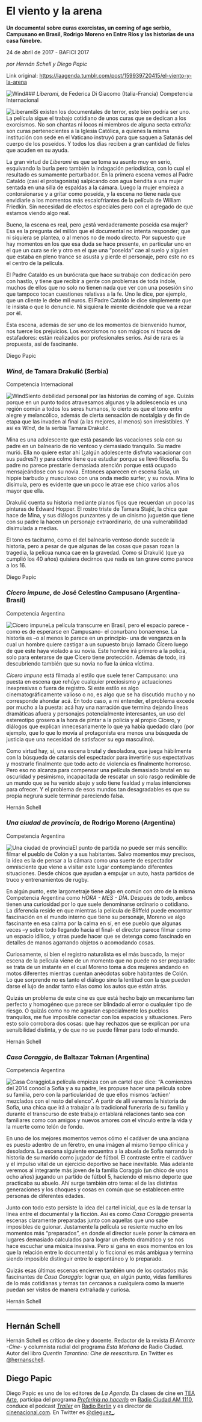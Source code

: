 # El viento y la arena

**Un documental sobre curas exorcistas, un coming of age serbio, Campusano en Brasil, Rodrigo Moreno en Entre Ríos y las historias de una casa fúnebre.**

24 de abril de 2017 - BAFICI 2017

_por Hernán Schell y Diego Papic_

Link original: https://laagenda.tumblr.com/post/159939720415/el-viento-y-la-arena

![Wind](https://64.media.tumblr.com/92bf6d0d3943ae5bff3f2eb81511c51f/tumblr_inline_pjzp12wret1t6q87u_500.png)### *Liberami*, de Federica Di Giacomo (Italia-Francia)
Competencia Internacional

![Liberami](https://64.media.tumblr.com/87728243b52855b1a4d88ec5a9baa402/tumblr_inline_pjzp14oO431t6q87u_400.png)Si existen los documentales de terror, este bien podría ser uno. La película sigue el trabajo cotidiano de unos curas que se dedican a los exorcismos. No son chantas ni locos ni miembros de alguna secta extraña: son curas pertenecientes a la Iglesia Católica, a quienes la misma institución con sede en el Vaticano instruyó para que saquen a Satanás del cuerpo de los poseídos. Y todos los días reciben a gran cantidad de fieles que acuden en su ayuda.

La gran virtud de *Liberami* es que se toma su asunto muy en serio, esquivando la burla pero también la indagación periodística, con lo cual el resultado es sumamente perturbador. En la primera escena vemos al Padre Cataldo (casi el protagonista) salpicando con agua bendita a una mujer sentada en una silla de espaldas a la cámara. Luego la mujer empieza a contorsionarse y a gritar como poseída, y la escena no tiene nada que envidiarle a los momentos más escalofriantes de la película de William Friedkin. Sin necesidad de efectos especiales pero con el agregado de que estamos viendo algo real.

Bueno, la escena es real, pero ¿está verdaderamente poseída esa mujer? Esa es la pregunta del millón que el documental no intenta responder; que ni siquiera se plantea, o al menos no de modo directo. Por supuesto que hay momentos en los que esa duda se hace presente, en particular uno en el que un cura se ríe y otro en el que una “poseída” cae al suelo y alguien que estaba en pleno trance se asusta y pierde el personaje, pero este no es el centro de la película.

El Padre Cataldo es un burócrata que hace su trabajo con dedicación pero con hastío, y tiene que recibir a gente con problemas de toda índole, muchos de ellos que no solo no tienen nada que ver con una posesión sino que tampoco tocan cuestiones relativas a la fe. Uno le dice, por ejemplo, que un cliente le debe mil euros. El Padre Cataldo le dice simplemente que le insista o que lo denuncie. Ni siquiera le miente diciéndole que va a rezar por él.

Esta escena, además de ser uno de los momentos de bienvenido humor, nos tuerce los prejuicios. Los exorcismos no son mágicos ni trucos de estafadores: están realizados por profesionales serios. Así de rara es la propuesta, así de fascinante.

Diego Papic

### *Wind*, de Tamara Drakulić (Serbia)
Competencia Internacional

![Wind](https://64.media.tumblr.com/92bf6d0d3943ae5bff3f2eb81511c51f/tumblr_inline_pjzp12wret1t6q87u_400.png)Siento debilidad personal por las historias de coming of age. Quizás porque en un punto todos atravesamos algunas y la adolescencia es una región común a todos los seres humanos, lo cierto es que el tono entre alegre y melancólico, además de cierta sensación de nostalgia y de fin de etapa que las invaden al final (a las mejores, al menos) son irresistibles. Y así es *Wind*, de la serbia Tamara Drakulić.

Mina es una adolescente que está pasando las vacaciones sola con su padre en un balneario de río ventoso y demasiado tranquilo. Su madre murió. Ella no quiere estar ahí (¿algún adolescente disfruta vacacionar con sus padres?) y para colmo tiene que estudiar porque se llevó filosofía. Su padre no parece prestarle demasiada atención porque está ocupado mensajeándose con su novia. Entonces aparecen en escena Saša, un hippie barbudo y musculoso con una onda medio surfer, y su novia. Mina lo disimula, pero es evidente que un poco le atrae ese chico varios años mayor que ella.

Drakulić cuenta su historia mediante planos fijos que recuerdan un poco las pinturas de Edward Hopper. El rostro triste de Tamara Stajić, la chica que hace de Mina, y sus diálogos punzantes y de un cinismo juguetón que tiene con su padre la hacen un personaje extraordinario, de una vulnerabilidad disimulada a medias.

El tono es taciturno, como el del balneario ventoso donde sucede la historia, pero a pesar de que algunas de las cosas que pasan rozan la tragedia, la pelícua nunca cae en la gravedad. Como si Drakulić (que ya cumplió los 40 años) quisiera decirnos que nada es tan grave como parece a los 16.

Diego Papic

### *Cícero impune*, de José Celestino Campusano (Argentina-Brasil)
Competencia Argentina

![Cícero impune](https://64.media.tumblr.com/b023bee73a468e4b34a619b686a2678d/tumblr_inline_pjzp15OZqp1t6q87u_400.jpg)La película transcurre en Brasil, pero el espacio parece -como es de esperarse en Campusano- el conurbano bonaerense. La historia es –o al menos lo parece en un principio- una de venganza en la cual un hombre quiere castigar a un supuesto brujo llamado Cícero luego de que este haya violado a su novia. Este hombre irá primero a la policía, solo para enterarse de que Cícero tiene protección. Además de todo, irá descubriendo también que su novia no fue la única víctima.

*Cícero impune* está filmada al estilo que suele tener Campusano: una puesta en escena que rehúye cualquier preciosismo y actuaciones inexpresivas o fuera de registro. Si este estilo es algo cinematográficamente valioso o no, es algo que se ha discutido mucho y no corresponde ahondar acá. En todo caso, a mi entender, el problema excede por mucho a la puesta: acá hay una narración que termina dejando líneas dramáticas afuera y personajes potencialmente interesantes, un uso del estereotipo grosero a la hora de pintar a la policía y al propio Cícero, y diálogos que explican innecesariamente lo que ya había quedado claro (por ejemplo, que lo que lo movía al protagonista era menos una búsqueda de justicia que una necesidad de satisfacer su ego masculino).

Como virtud hay, sí, una escena brutal y desoladora, que juega hábilmente con la búsqueda de catarsis del espectador para invertirle sus expectativas y mostrarle finalmente que todo acto de violencia es finalmente horroroso. Pero eso no alcanza para compensar una película demasiado brutal en su oscuridad y pesimismo, incapacitada de rescatar un solo rasgo redimible de un mundo que se ha venido abajo y solo tiene fealdad y malas intenciones para ofrecer. Y el problema de esos mundos tan desagradables es que su propia negrura suele terminar pareciendo falsa.

Hernán Schell

### *Una ciudad de provincia*, de Rodrigo Moreno (Argentina)
Competencia Argentina

![Una ciudad de provincia](https://64.media.tumblr.com/c0eea52f9bb50e32ef61be740dcd9762/tumblr_inline_pjzp15a4EH1t6q87u_400.jpg)El punto de partida no puede ser más sencillo: filmar el pueblo de Colón y a sus habitantes. Salvo momentos muy precisos, la idea es la de pensar a la cámara como una suerte de espectador omnisciente que viene a visitar este lugar contemplando diferentes situaciones. Desde chicos que ayudan a empujar un auto, hasta partidos de truco y entrenamientos de rugby.

En algún punto, este largometraje tiene algo en común con otro de la misma Competencia Argentina como *HORA - MES - DÍA*. Después de todo, ambos tienen una curiosidad por lo que suele denominarse ordinario o cotidiano. La diferencia reside en que mientras la película de Bliffeld puede encontrar fascinación en el mundo interno que tiene su personaje, Moreno ve algo fascinante en esa calma por la calma en sí, en ese pueblo que algunas veces –y sobre todo llegando hacia el final- el director parece filmar como un espacio idílico, y otras puede hacer que se detenga como fascinado en detalles de manos agarrando objetos o acomodando cosas.

Curiosamente, si bien el registro naturalista es el más buscado, la mejor escena de la película viene de un momento que no puede no ser preparado: se trata de un instante en el cual Moreno toma a dos mujeres andando en motos diferentes mientras cuentan anécdotas sobre habitantes de Colón. Lo que sorprende no es tanto el diálogo sino la lentitud con la que pueden darse el lujo de andar tanto ellas como los autos que están atrás.

Quizás un problema de este cine es que está hecho bajo un mecanismo tan perfecto y homogéneo que parece ser blindado al error o cualquier tipo de riesgo. O quizás como no me agradan especialmente los pueblos tranquilos, me fue imposible conectar con los espacios y situaciones. Pero esto solo corrobora dos cosas: que hay rechazos que se explican por una sensibilidad distinta, y de que no se puede filmar para todo el mundo.

Hernán Schell

### *Casa Coraggio*, de Baltazar Tokman (Argentina)
Competencia Argentina

![Casa Coraggio](https://64.media.tumblr.com/d1bd889f65cd3b5dd207ae458c7eb107/tumblr_inline_pjzp16P4971t6q87u_400.jpg)La película empieza con un cartel que dice: “A comienzos del 2014 conocí a Sofía y a su padre, les propuse hacer una película sobre su familia, pero con la particularidad de que ellos mismos ‘actúen’ mezclados con el resto del elenco”. A partir de allí veremos la historia de Sofía, una chica que irá a trabajar a la tradicional funeraria de su familia y durante el transcurso de este trabajo entablará relaciones tanto sea con familiares como con amigos y nuevos amores con el vínculo entre la vida y la muerte como telón de fondo.

En uno de los mejores momentos vemos cómo el cadáver de una anciana es puesto adentro de un féretro, en una imágen al mismo tiempo clínica y desoladora. La escena siguiente encuentra a la abuela de Sofía narrando la historia de su marido como jugador de fútbol. El contraste entre el cadáver y el impulso vital de un ejercicio deportivo se hace inevitable. Más adelante veremos al integrante más joven de la familia Coraggio (un chico de unos ocho años) jugando un partido de fútbol 5, haciendo el mismo deporte que practicaba su abuelo. Ahí surge también otro tema: el de las distintas generaciones y los choques y cosas en común que se establecen entre personas de diferentes edades.

Junto con todo esto persiste la idea del cartel inicial, que es la de tensar la línea entre el documental y la ficción. Así es como *Casa Coraggio* presenta escenas claramente preparadas junto con aquellas que uno sabe imposibles de guionar. Justamente la película se resiente mucho en los momentos más “preparados”, en donde el director suele poner la cámara en lugares demasiado calculados para lograr un efecto dramático y se nos hace escuchar una música invasiva. Pero sí gana en esos momentos en los que la relación entre lo documental y lo ficcional es más ambigua y termina siendo imposible distinguir entre lo espontáneo y lo preparado.

Quizás esas últimas escenas encierren también uno de los costados más fascinantes de *Casa Coraggio*: lograr que, en algún punto, vidas familiares de lo más cotidianas y temas tan cercanos a cualquiera como la muerte puedan ser vistos de manera extrañada y curiosa.

Hernán Schell

  




---

 Hernán Schell
--------------

 Hernán Schell es crítico de cine y docente. Redactor de la revista *El Amante -Cine-* y columnista radial del programa *Esta Mañana* de Radio Ciudad. Autor del libro *Quentin Tarantino: Cine de reescritura*. En Twitter es [@hernanschell](https://twitter.com/hernanschell). 

 Diego Papic
------------

 Diego Papic es uno de los editores de *La Agenda*. Da clases de cine en [TEA Arte](http://tea-arte.com.ar/), participa del programa *[Preferiría no hacerlo](http://preferiria-no-hacerlo.tumblr.com/)* en [Radio Ciudad AM 1110](http://www.buenosaires.gob.ar/radiociudad), conduce el podcast *[Trailer](http://www.radioberlin.com.ar/programas/trailer)* en [Radio Berlín](http://www.radioberlin.com.ar/) y es director de [cinenacional.com](http://www.cinenacional.com/). En Twitter es [@dieguez\_](https://twitter.com/dieguez_). 

